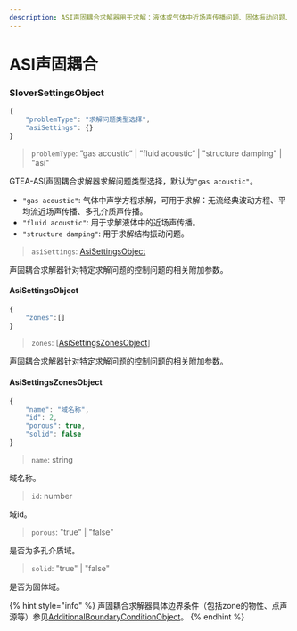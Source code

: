 ```yaml
---
description: ASI声固耦合求解器用于求解：液体或气体中近场声传播问题、固体振动问题、声固耦合问题、多孔介质声传播问题。
---
```


# ASI声固耦合

### SloverSettingsObject

```javascript
{
    "problemType": "求解问题类型选择",
    "asiSettings": {}
}
```

> `problemType`: ”gas acoustic“ \| ”fluid acoustic“ \| "structure damping" \| "asi"

GTEA-ASI声固耦合求解器求解问题类型选择，默认为`"gas acoustic"`。

* `"gas acoustic"`: 气体中声学方程求解，可用于求解：无流经典波动方程、平均流近场声传播、多孔介质声传播。
* `"fluid acoustic"`: 用于求解液体中的近场声传播。
* `"structure damping"`: 用于求解结构振动问题。

> `asiSettings`: [AsiSettingsObject](asi.md#asisettingsobject)

声固耦合求解器针对特定求解问题的控制问题的相关附加参数。

#### AsiSettingsObject

```javascript
{
    "zones":[]
}
```

> `zones`: \[[AsiSettingsZonesObject](asi.md#asisettingsobject)\]

声固耦合求解器针对特定求解问题的控制问题的相关附加参数。

#### AsiSettingsZonesObject

```javascript
{
    "name": "域名称",
    "id": 2,
    "porous": true,
    "solid": false
}
```

> `name`: string

域名称。

> `id`: number

域id。

> `porous`: "true" \| "false"

是否为多孔介质域。

> `solid`: "true" \| "false"

是否为固体域。



{% hint style="info" %}
声固耦合求解器具体边界条件（包括zone的物性、点声源等）参见[AdditionalBoundaryConditionObject](../boundarycondition.md#abco)。
{% endhint %}

